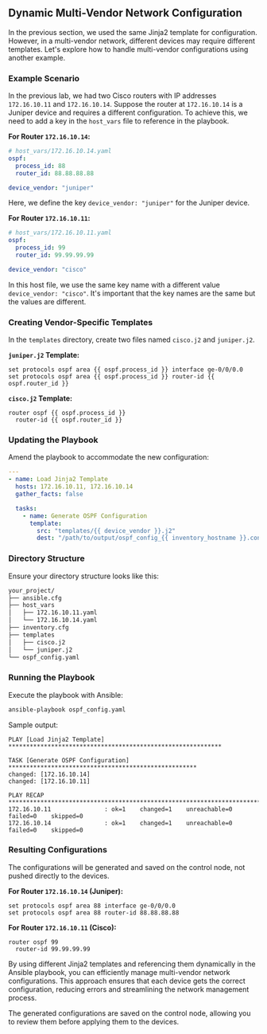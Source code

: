 ## Dynamic Multi-Vendor Network Configuration

In the previous section, we used the same Jinja2 template for configuration. However, in a multi-vendor network, different devices may require different templates. Let's explore how to handle multi-vendor configurations using another example.

### Example Scenario

In the previous lab, we had two Cisco routers with IP addresses `172.16.10.11` and `172.16.10.14`. Suppose the router at `172.16.10.14` is a Juniper device and requires a different configuration. To achieve this, we need to add a key in the `host_vars` file to reference in the playbook.

**For Router `172.16.10.14`:**

```yaml
# host_vars/172.16.10.14.yaml
ospf:
  process_id: 88
  router_id: 88.88.88.88

device_vendor: "juniper"
```

Here, we define the key `device_vendor: "juniper"` for the Juniper device.

**For Router `172.16.10.11`:**

```yaml
# host_vars/172.16.10.11.yaml
ospf:
  process_id: 99
  router_id: 99.99.99.99

device_vendor: "cisco"
```

In this host file, we use the same key name with a different value `device_vendor: "cisco"`. It's important that the key names are the same but the values are different.

### Creating Vendor-Specific Templates

In the `templates` directory, create two files named `cisco.j2` and `juniper.j2`.

**`juniper.j2` Template:**

```jinja2
set protocols ospf area {{ ospf.process_id }} interface ge-0/0/0.0
set protocols ospf area {{ ospf.process_id }} router-id {{ ospf.router_id }}
```

**`cisco.j2` Template:**

```jinja2
router ospf {{ ospf.process_id }}
  router-id {{ ospf.router_id }}
```

### Updating the Playbook

Amend the playbook to accommodate the new configuration:

```yaml
---
- name: Load Jinja2 Template
  hosts: 172.16.10.11, 172.16.10.14
  gather_facts: false

  tasks:
    - name: Generate OSPF Configuration
      template:
        src: "templates/{{ device_vendor }}.j2"
        dest: "/path/to/output/ospf_config_{{ inventory_hostname }}.conf"
```

### Directory Structure

Ensure your directory structure looks like this:

```sh
your_project/
├── ansible.cfg
├── host_vars
│   ├── 172.16.10.11.yaml
│   └── 172.16.10.14.yaml
├── inventory.cfg
├── templates
│   ├── cisco.j2
│   └── juniper.j2
└── ospf_config.yaml
```

### Running the Playbook

Execute the playbook with Ansible:

```sh
ansible-playbook ospf_config.yaml
```

Sample output:

```
PLAY [Load Jinja2 Template] ************************************************************

TASK [Generate OSPF Configuration] *****************************************************
changed: [172.16.10.14]
changed: [172.16.10.11]

PLAY RECAP *****************************************************************************
172.16.10.11               : ok=1    changed=1    unreachable=0    failed=0    skipped=0
172.16.10.14               : ok=1    changed=1    unreachable=0    failed=0    skipped=0
```

### Resulting Configurations

The configurations will be generated and saved on the control node, not pushed directly to the devices.

**For Router `172.16.10.14` (Juniper):**

```
set protocols ospf area 88 interface ge-0/0/0.0
set protocols ospf area 88 router-id 88.88.88.88
```

**For Router `172.16.10.11` (Cisco):**

```
router ospf 99
  router-id 99.99.99.99
```

By using different Jinja2 templates and referencing them dynamically in the Ansible playbook, you can efficiently manage multi-vendor network configurations. This approach ensures that each device gets the correct configuration, reducing errors and streamlining the network management process.

The generated configurations are saved on the control node, allowing you to review them before applying them to the devices.
